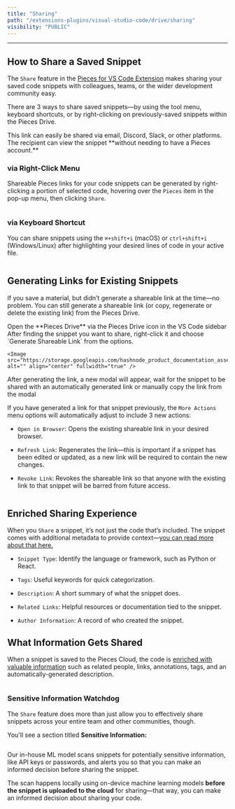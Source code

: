```yaml
---
title: "Sharing"
path: "/extensions-plugins/visual-studio-code/drive/sharing"
visibility: "PUBLIC"
---
```

***

## How to Share a Saved Snippet

The `Share` feature in the <a target="_blank" href="https://marketplace.visualstudio.com/items?itemName=MeshIntelligentTechnologiesInc.pieces-vscode">Pieces for VS Code Extension</a> makes sharing your saved code snippets with colleagues, teams, or the wider development community easy.

There are 3 ways to share saved snippets—by using the tool menu, keyboard shortcuts, or by right-clicking on previously-saved snippets within the Pieces Drive.

<Callout type="tip">
  This link can easily be shared via email, Discord, Slack, or other platforms. The recipient can view the snippet **without needing to have a Pieces account.**
</Callout>

### via Right-Click Menu

Shareable Pieces links for your code snippets can be generated by right-clicking a portion of selected code, hovering over the `Pieces` item in the pop-up menu, then clicking `Share`.

<Image src="https://storage.googleapis.com/hashnode_product_documentation_assets/vs_code_extension_assets/using_snippets/sharing/share_right_click.png" alt="" align="center" fullwidth="true" />

### via Keyboard Shortcut

You can share snippets using the `⌘+shift+i` (macOS) or `ctrl+shift+i` (Windows/Linux) after highlighting your desired lines of code in your active file.

<Image src="https://storage.googleapis.com/hashnode_product_documentation_assets/vs_code_extension_assets/using_snippets/sharing/generating_snippet_shortcuts.gif" alt="" align="center" fullwidth="true" />

## Generating Links for Existing Snippets

If you save a material, but didn’t generate a shareable link at the time—no problem. You can still generate a shareable link (or copy, regenerate or delete the existing link) from the Pieces Drive.

<Steps>
  <Step title="Open the Pieces Drive">
    Open the **Pieces Drive** via the Pieces Drive icon in the VS Code sidebar
  </Step>

  <Step title="Share the Snippet">
    After finding the snippet you want to share, right-click it and choose `Generate Shareable Link` from the options.

    <Image src="https://storage.googleapis.com/hashnode_product_documentation_assets/vs_code_extension_assets/using_snippets/sharing/generate_shareable_link.png" alt="" align="center" fullwidth="true" />
  </Step>

  <Step title="Wait for the Link and Copy">
    After generating the link, a new modal will appear, wait for the snippet to be shared with an automatically generated link or manually copy the link from the modal
  </Step>
</Steps>

If you have generated a link for that snippet previously, the `More Actions` menu options will automatically adjust to include 3 new actions:

* `Open in Browser`: Opens the existing shareable link in your desired browser.

* `Refresh Link`: Regenerates the link—this is important if a snippet has been edited or updated, as a new link will be required to contain the new changes.

* `Revoke Link`: Revokes the shareable link so that anyone with the existing link to that snippet will be barred from future access.

<Image src="https://storage.googleapis.com/hashnode_product_documentation_assets/vs_code_extension_assets/using_snippets/sharing/generate_share_link_drive.png" alt="" align="center" fullwidth="true" />

## Enriched Sharing Experience

When you `Share` a snippet, it’s not just the code that’s included. The snippet comes with additional metadata to provide context—[you can read more about that here.](https://docs.pieces.app/products/extensions-plugins/visual-studio-code/drive/save-snippets#whats-stored-when-you-save-a-snippet)

* `Snippet Type`: Identify the language or framework, such as Python or React.

* `Tags`: Useful keywords for quick categorization.

* `Description`: A short summary of what the snippet does.

* `Related Links`: Helpful resources or documentation tied to the snippet.

* `Author Information`: A record of who created the snippet.

<Image src="https://cdn.hashnode.com/res/hashnode/image/upload/v1731514684555/707b0769-5b68-448c-811b-a44d2414a10d.png?auto=compress,format&format=webp" alt="" align="left" fullwidth="true" />

## What Information Gets Shared

When a snippet is saved to the Pieces Cloud, the code is [enriched with valuable information](https://docs.pieces.app/products/extensions-plugins/visual-studio-code/drive/save-snippets#whats-stored-when-you-save-a-snippet) such as related people, links, annotations, tags, and an automatically-generated description.

<Image src="https://cdn.hashnode.com/res/hashnode/image/upload/v1731623145740/ec60e89f-ac2f-4396-b6a8-ad94f57d9745.png" alt="" align="center" fullwidth="true" />

### Sensitive Information Watchdog

The `Share` feature does more than just allow you to effectively share snippets across your entire team and other communities, though.

You'll see a section titled **Sensitive Information:**

<Image src="https://cdn.hashnode.com/res/hashnode/image/upload/v1732743695009/a44bf8b1-67b7-4db0-a6af-87798c8df9ed.png" alt="" align="center" fullwidth="true" />

Our in-house ML model scans snippets for potentially sensitive information, like API keys or passwords, and alerts you so that you can make an informed decision before sharing the snippet.  

The scan happens locally using on-device machine learning models **before the snippet is uploaded to the cloud** for sharing—that way, you can make an informed decision about sharing your code.
